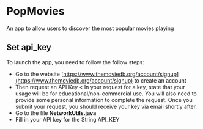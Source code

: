 # PopMovies
 An app to allow users to discover the most popular movies playing

## Set api_key
To launch the app, you need to follow the follow steps:
- Go to the website [https://www.themoviedb.org/account/signup](https://www.themoviedb.org/account/signup) to create an account
- Then request an API Key
< In your request for a key, state that your usage will be for educational/non-commercial use. You will also need to provide some personal information to complete the request. Once you submit your request, you should receive your key via email shortly after.
- Go to the file **NetworkUtils.java**
- Fill in your API key for the String API_KEY

